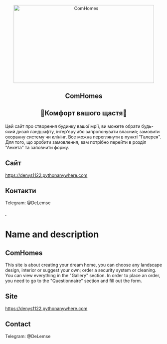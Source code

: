 <p align="center">
  <img width="450px" height='250px' src="./img/Threads.png" align="center" alt="ComHomes" />
  <h2 align="center">ComHomes</h2>
</p>
<h2><p align="center">🌸Комфорт вашого щастя🌼</p></h2>
Цей сайт про створення будинку вашої мрії, ви можете обрати будь-який дизай ландшафту, інтер'єру або запропонувати власний; замовити охоранну систему чи клінінг. Все можна переглянути в пункті "Галерея". Для того, що зробити замовлення, вам потрібно перейти в розділ "Анкета" та заповнити форму.

## Сайт
https://denys1122.pythonanywhere.com

## Контакти
Telegram: @DeLemse
##### .
# Name and description
## ComHomes
This site is about creating your dream home, you can choose any landscape design, interior or suggest your own;  order a security system or cleaning.  You can view everything in the "Gallery" section.  In order to place an order, you need to go to the "Questionnaire" section and fill out the form.

## Site
https://denys1122.pythonanywhere.com

## Contact
Telegram: @DeLemse
